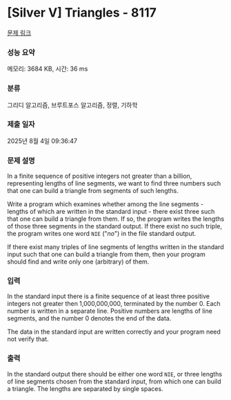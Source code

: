 # [Silver V] Triangles - 8117 

[문제 링크](https://www.acmicpc.net/problem/8117) 

### 성능 요약

메모리: 3684 KB, 시간: 36 ms

### 분류

그리디 알고리즘, 브루트포스 알고리즘, 정렬, 기하학

### 제출 일자

2025년 8월 4일 09:36:47

### 문제 설명

<p>In a finite sequence of positive integers not greater than a billion, representing lengths of line segments, we want to find three numbers such that one can build a triangle from segments of such lengths.</p>

<p>Write a program which examines whether among the line segments - lengths of which are written in the standard input - there exist three such that one can build a triangle from them. If so, the program writes the lengths of those three segments in the standard output. If there exist no such triple, the program writes one word <code>NIE</code> ("<i>no</i>") in the file standard output.</p>

<p>If there exist many triples of line segments of lengths written in the standard input such that one can build a triangle from them, then your program should find and write only one (arbitrary) of them.</p>

### 입력 

 <p>In the standard input there is a finite sequence of at least three positive integers not greater then 1,000,000,000, terminated by the number 0. Each number is written in a separate line. Positive numbers are lengths of line segments, and the number 0 denotes the end of the data.</p>

<p>The data in the standard input are written correctly and your program need not verify that.</p>

### 출력 

 <p>In the standard output there should be either one word <code>NIE</code>, or three lengths of line segments chosen from the standard input, from which one can build a triangle. The lengths are separated by single spaces.</p>

